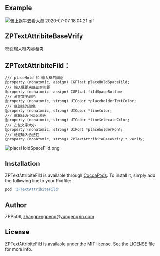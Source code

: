 
## Example


![骑上蜗牛去看大海 2020-07-07 18.04.21.gif](https://upload-images.jianshu.io/upload_images/11285123-fbde0fbf66af04e9.gif?imageMogr2/auto-orient/strip)


## ZPTextAttribiteBaseVrify 
校验输入框内容基类

## ZPTextAttribiteFild：
```
/// placeHold 和 输入框的间距
@property (nonatomic, assign) CGFloat placeHoldSpaceFild;
/// 输入框距离底部的间距
@property (nonatomic, assign) CGFloat fildSpaceBottom;
/// 占位文字颜色
@property (nonatomic, strong) UIColor *placeholderTextColor;
/// 底部线的颜色
@property (nonatomic, strong) UIColor *lineColor;
/// 底部线选中后的颜色
@property (nonatomic, strong) UIColor *lineSelecateColor;
/// 占位文字大小
@property (nonatomic, strong) UIFont *placeholderFont;
/// 验证输入合法性
@property (nonatomic, strong) ZPTextAttribiteBaseVrify * verify;

```

![placeHoldSpaceFild.png](https://upload-images.jianshu.io/upload_images/11285123-6f14d4d74f37d316.png?imageMogr2/auto-orient/strip%7CimageView2/2/w/1240)


## Installation

ZPTextAttribiteFild is available through [CocoaPods](https://cocoapods.org). To install
it, simply add the following line to your Podfile:

```ruby
pod 'ZPTextAttribiteFild'
```

## Author

ZPP506, zhangpengpeng@yungengxin.com

## License

ZPTextAttribiteFild is available under the MIT license. See the LICENSE file for more info.

